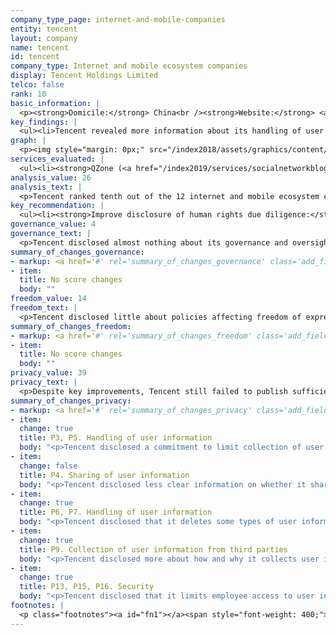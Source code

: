 ```yaml
---
company_type_page: internet-and-mobile-companies
entity: tencent
layout: company
name: tencent
id: tencent
company_type: Internet and mobile ecosystem companies
display: Tencent Holdings Limited
telco: false
rank: 10
basic_information: | 
  <p><strong>Domicile:</strong> China<br /><strong>Website:</strong> <a href="https://www.tencent.com">www.tencent.com</a><br /><strong>Download Company Report:</strong> <a href="/index2019/assets/static/download/Tencent2019.pdf">English</a>&nbsp;</p>
key_findings: | 
  <ul><li>Tencent revealed more information about its handling of user information than in the past, but still failed to publish sufficient information about policies affecting privacy.</li><li>Tencent disclosed almost nothing&mdash;and less than all of its peers&mdash;about its governance processes to ensure respect for users&rsquo; freedom of expression and privacy.</li><li>Tencent disclosed nothing about how it responds to third-party requests to restrict user access to content and accounts, or to hand over user information.</li></ul>
graph: | 
  <p><img style="margin: 0px;" src="/index2018/assets/graphics/content/scores_company10.png" /></p>
services_evaluated: | 
  <ul><li><strong>QZone (<a href="/index2019/services/socialnetworkblog/">Social networking &amp; blog</a>)</strong></li><li><strong>QQ (<a href="/index2019/services/messagingvoip/">Messaging &amp; VoIP</a>)</strong></li><li><strong>WeChat (<a href="/index2019/services/messagingvoip/">Messaging &amp; VoIP</a>)</strong></li><li><strong>Tencent Cloud (<a href="/index2019/services/cloudservices/">Cloud service</a>)</strong></li></ul>
analysis_value: 26
analysis_text: | 
  <p>Tencent ranked tenth out of the 12 internet and mobile ecosystem companies evaluated in the 2019 Index, failing to disclose sufficient information about its policies and practices affecting users&rsquo; freedom of expression and privacy.<a href="#fn1"><sup><strong>1</strong></sup></a> Tencent did make key improvements to its privacy and security disclosures, particularly with regards to its disclosure of how it handles user information.<a href="#fn2"><sup><strong>2</strong></sup></a> This progress could be attributed, in part, to new regulations requiring companies to be more transparent about their purposes for processing data.<a href="#fn3"><strong><sup>3</sup></strong></a> However, it still failed to meet basic standards for respecting users&rsquo; freedom of expression and privacy rights. While the Chinese internet environment is restrictive and the law forbids disclosures related to government demands, there are no legal barriers to prevent Tencent from improving its policies related to handling and securing user information.<a href="#fn4"><sup><strong>4</strong></sup></a><br /><br /></p><hr /><p><strong><br />Tencent Holdings Limited</strong> provides a broad range of internet and mobile value-added services, online advertising services, and e-commerce transaction services to users in China and internationally. It is one of the world&rsquo;s largest internet companies.</p><p><strong>Market cap:</strong> USD 474.4 billion<a href="#fn5"><sup><strong>5</strong></sup></a><br /><strong>SEHK:</strong> 700</p>
key_recommendation: | 
  <ul><li><strong>Improve disclosure of human rights due diligence:</strong>&nbsp;Tencent should disclose more information about its human rights due diligence, including whether it conducts human rights risk assessments on new and existing services and when entering new markets.</li><li><strong>Give users more control over their information:</strong>&nbsp;Tencent should provide users with more options to access and control their own information.</li><li><strong>Increase transparency about private requests:</strong>&nbsp;Tencent should improve its disclosure of how it responds to private requests to restrict content or accounts and for user information.</li></ul>
governance_value: 4
governance_text: | 
  <p>Tencent disclosed almost nothing about its governance and oversight over its impact on users&rsquo; human rights. While it committed to protect users&rsquo; privacy, it fell short of committing to protect privacy as a human right (G1). Tencent disclosed no evidence of conducting human rights impact assessments, including if it assesses risks associated with its use of automated decision-making and targeted advertising (G4). It also failed to disclose if it engages with a range of stakeholders on these issues (G5), and did not appear to offer any grievance and remedy mechanisms allowing users to submit grievances if they feel the company has violated their freedom of expression or privacy (G6). While the legal and political environment in China is not conducive to companies making strong human rights commitments, Tencent can still improve its grievance and remedy mechanisms (G6), even if there are no regulatory improvements.</p>
summary_of_changes_governance:
- markup: <a href='#' rel='summary_of_changes_governance' class='add_fieldset dashicons-before dashicons-plus'><span>Add fieldset</span></a>
- item:
  title: No score changes
  body: ""
freedom_value: 14
freedom_text: | 
  <p>Tencent disclosed little about policies affecting freedom of expression, receiving the second-lowest score of all internet and mobile ecosystem companies in this category, after Baidu. The company&rsquo;s terms for its different services were not always easy to find or understand (F1), and did not indicate if and how it notifies users when it introduces changes to these terms (F2). Tencent disclosed limited information about its rules and how they are enforced (F3), and revealed nothing about actions it takes&mdash;such as removing content or deactivating accounts&mdash;to enforce its rules (F4). It also did not commit to notify affected users when the company restricts content or accounts (F8).</p><p>Tencent earned minimal points for disclosing limited information about how it responds to private requests to restrict access to content or accounts, but disclosed nothing about how it responds to such requests from governments (F5). It also did not publish any data about how many government or private requests for content or account restrictions it received or with which it complied (F6, F7).</p>
summary_of_changes_freedom:
- markup: <a href='#' rel='summary_of_changes_freedom' class='add_fieldset dashicons-before dashicons-plus'><span>Add fieldset</span></a>
- item:
  title: No score changes
  body: ""
privacy_value: 39
privacy_text: | 
  <p>Despite key improvements, Tencent still failed to publish sufficient information about policies affecting privacy. It disclosed a commitment to limit its collection of user information to what is directly relevant and necessary for QZone and QQ (P3) and that it will limit the use of user information to its original purpose, or otherwise obtain consent from users (P5). It improved its disclosure of options users have to control their own information by disclosing that QZone and QQ users can delete some types of user information (P7). However, the options users have to control and access their own information (P7, P8) remained insufficient. The company disclosed almost nothing about how long it retains user information, even though Chinese law does not prevent such disclosures (P6).</p><p>Tencent disclosed nothing about how it handles government and private requests for user information (P10-P12). While the Chinese legal and political environment makes it unrealistic to expect companies to disclose detailed information about government requests for user information, Tencent should be able to disclose if and when it shares user information via private requests and under what circumstances.</p><p>Tencent revealed less about its security policies than most other internet and mobile ecosystem companies. However, it improved its score by disclosing a policy of limiting employee access to user information (P13) for QZone and QQ, and a commitment to notify users in the event of a data breach (P15). While the company had one of the highest scores for disclosure on how it addresses security vulnerabilities (P14), it disclosed almost no information about encryption of user communications (P16), despite slightly improving its disclosure about the encryption of some user information on WeChat.</p>
summary_of_changes_privacy:
- markup: <a href='#' rel='summary_of_changes_privacy' class='add_fieldset dashicons-before dashicons-plus'><span>Add fieldset</span></a>
- item:
  change: true
  title: P3, P5. Handling of user information
  body: "<p>Tencent disclosed a commitment to limit collection of user information to what is directly relevant and necessary for QZone and QQ, and committed to limit its use of user information or otherwise obtain consent from users across its services.</p>"
- item:
  change: false
  title: P4. Sharing of user information
  body: "<p>Tencent disclosed less clear information on whether it shares WeChat users&rsquo; information with government authorities.</p>"
- item:
  change: true
  title: P6, P7. Handling of user information
  body: "<p>Tencent disclosed that it deletes some types of user information after WeChat users terminate their accounts, and disclosed options for QZone and QQ users to delete some types of user information.</p>"
- item:
  change: true
  title: P9. Collection of user information from third parties
  body: "<p>Tencent disclosed more about how and why it collects user information from third-party websites and apps through cookies, widgets, and other technical means.</p>"
- item:
  change: true
  title: P13, P15, P16. Security
  body: "<p>Tencent disclosed that it limits employee access to user information for QZone and QQ, clarified how it responds to data breaches, and disclosed that some information is encrypted for secure transmission on WeChat.</p>"
footnotes: | 
  <p class="footnotes"><a id="fn1"></a><span style="font-weight: 400;">[1]</span> The research period for the 2019 Index ran from January 13, 2018 to February 8, 2019. Policies that came into effect after February 8, 2019 were not evaluated in this Index.</p><p class="footnotes"><a id="fn2"></a><span style="font-weight: 400;">[2]</span> For Tencent&rsquo;s performance in the 2018 Index, see: <a href="/index2018/companies/tencent">rankingdigitalrights.org/index2018/companies/tencent</a>&nbsp;</p><p class="footnotes"><a id="fn3"></a><span style="font-weight: 400;">[3]</span> &ldquo;Personal Information Security Specification,&rdquo; December 2017, <a href="http://www.gb688.cn/bzgk/gb/newGbInfo?hcno=4FFAA51D63BA21B9EE40C51DD3CC40BE">www.gb688.cn/bzgk/gb/newGbInfo?hcno=4FFAA51D63BA21B9EE40C51DD3CC40BE</a>&nbsp;</p><p class="footnotes"><a id="fn4"></a><span style="font-weight: 400;">[4]</span> &ldquo;Freedom on the Net&rdquo; (Freedom House, November 2018), <a href="https://freedomhouse.org/report/freedom-net/2018/china">freedomhouse.org/report/freedom-net/2018/china</a>&nbsp;</p><p class="footnotes"><a id="fn5"></a><span style="font-weight: 400;">[5]</span> Bloomberg Markets, Accessed April 18, 2019, <a href="https://www.bloomberg.com/quote/700:HK">www.bloomberg.com/quote/700:HK</a>&nbsp;</p>
---
```

